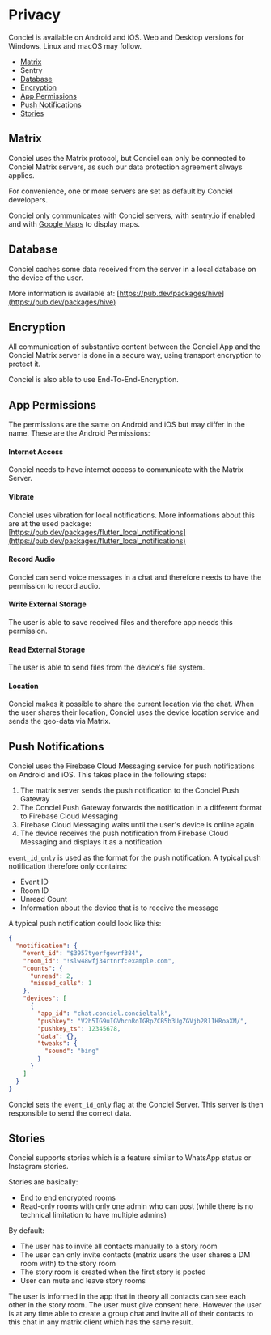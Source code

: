 # Privacy

 Conciel is available on Android and iOS. Web and Desktop versions for Windows, Linux and macOS may follow.

*   [Matrix](#matrix)
*   Sentry
*   [Database](#database)
*   [Encryption](#encryption)
*   [App Permissions](#app-permissions)
*   [Push Notifications](#push-notifications)
*   [Stories](#stories)

## Matrix<a id="matrix"/>
 Conciel uses the Matrix protocol, but Conciel can only be connected to Conciel Matrix servers, as such our data protection agreement always applies.

For convenience, one or more servers are set as default by Conciel developers.

 Conciel only communicates with Conciel servers, with sentry.io if enabled and with [Google Maps](https://maps.google.com) to display maps.

## Database<a id="database"/>
 Conciel caches some data received from the server in a local database on the device of the user.

More information is available at: [https://pub.dev/packages/hive](https://pub.dev/packages/hive)

## Encryption<a id="encryption"/>
All communication of substantive content between the Conciel App and the Conciel Matrix server is done in a secure way, using transport encryption to protect it.

 Conciel is also able to use End-To-End-Encryption.

## App Permissions<a id="app-permissions"/>

The permissions are the same on Android and iOS but may differ in the name. These are the Android Permissions:

#### Internet Access
 Conciel needs to have internet access to communicate with the Matrix Server.

#### Vibrate
 Conciel uses vibration for local notifications. More informations about this are at the used package:
[https://pub.dev/packages/flutter_local_notifications](https://pub.dev/packages/flutter_local_notifications)

#### Record Audio
 Conciel can send voice messages in a chat and therefore needs to have the permission to record audio.

#### Write External Storage
The user is able to save received files and therefore app needs this permission.

#### Read External Storage
The user is able to send files from the device's file system.

#### Location
 Conciel makes it possible to share the current location via the chat. When the user shares their location, Conciel uses the device location service and sends the geo-data via Matrix.

## Push Notifications<a id="push-notifications"/>
 Conciel uses the Firebase Cloud Messaging service for push notifications on Android and iOS. This takes place in the following steps:
1. The matrix server sends the push notification to the Conciel Push Gateway
2. The Conciel Push Gateway forwards the notification in a different format to Firebase Cloud Messaging
3. Firebase Cloud Messaging waits until the user's device is online again
4. The device receives the push notification from Firebase Cloud Messaging and displays it as a notification

`event_id_only` is used as the format for the push notification. A typical push notification therefore only contains:
- Event ID
- Room ID
- Unread Count
- Information about the device that is to receive the message

A typical push notification could look like this:
```json
{
  "notification": {
    "event_id": "$3957tyerfgewrf384",
    "room_id": "!slw48wfj34rtnrf:example.com",
    "counts": {
      "unread": 2,
      "missed_calls": 1
    },
    "devices": [
      {
        "app_id": "chat.conciel.concieltalk",
        "pushkey": "V2h5IG9uIGVhcnRoIGRpZCB5b3UgZGVjb2RlIHRoaXM/",
        "pushkey_ts": 12345678,
        "data": {},
        "tweaks": {
          "sound": "bing"
        }
      }
    ]
  }
}
```

 Conciel sets the `event_id_only` flag at the Conciel Server. This server is then responsible to send the correct data.

## Stories<a id="stories"/>

 Conciel supports stories which is a feature similar to WhatsApp status or Instagram stories.

Stories are basically:

- End to end encrypted rooms
- Read-only rooms with only one admin who can post (while there is no technical limitation to have multiple admins)

By default:

- The user has to invite all contacts manually to a story room
- The user can only invite contacts (matrix users the user shares a DM room with) to the story room
- The story room is created when the first story is posted
- User can mute and leave story rooms

The user is informed in the app that in theory all contacts can see each other in the story room. The user must give consent here. However the user is at any time able to create a group chat and invite all of their contacts to this chat in any matrix client which has the same result.

